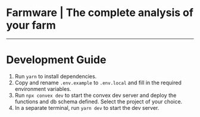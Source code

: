 # Farmware | The complete analysis of your farm

---

# Development Guide
1. Run `yarn` to install dependencies.
2. Copy and rename `.env.example` to `.env.local` and fill in the required environment variables.
3. Run `npx convex dev` to start the convex dev server and deploy the functions and db schema defined. Select the project of your choice.
3. In a separate terminal, run `yarn dev` to start the dev server.